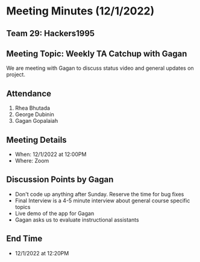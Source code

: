 # Meeting Minutes (12/1/2022)
## Team 29: Hackers1995
## Meeting Topic: Weekly TA Catchup with Gagan
We are meeting with Gagan to discuss status video and general updates on project.

## Attendance
1. Rhea Bhutada
2. George Dubinin
3. Gagan Gopalaiah

## Meeting Details
- When: 12/1/2022 at 12:00PM
- Where: Zoom

## Discussion Points by Gagan
- Don't code up anything after Sunday. Reserve the time for bug fixes
- Final Interview is a 4-5 minute interview about general course specific topics
- Live demo of the app for Gagan
- Gagan asks us to evaluate instructional assistants

## End Time
- 12/1/2022 at 12:20PM